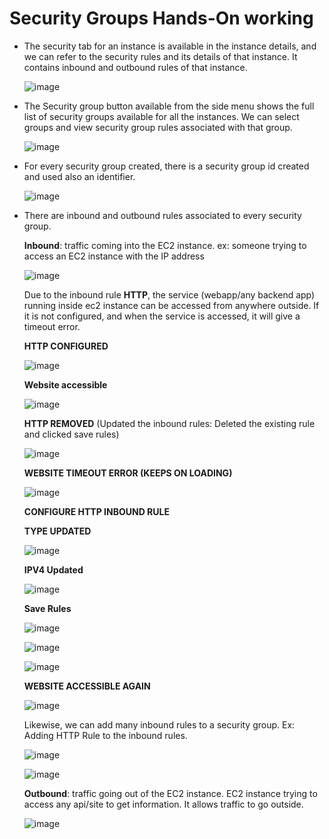 # Security Groups Hands-On working
  - The security tab for an instance is available in the instance details, and we can refer to the security rules and its details of that instance. It contains inbound and outbound rules of that instance.

    ![image](https://github.com/user-attachments/assets/83fa469c-f4b1-4d42-804d-4fd2cfeec4e0)

  - The Security group button available from the side menu shows the full list of security groups available for all the instances. We can select groups and view security group rules associated with that group.

    ![image](https://github.com/user-attachments/assets/9263c3cc-8f3c-40e8-b676-217eb8729a65)

  - For every security group created, there is a security group id created and used also an identifier.

    ![image](https://github.com/user-attachments/assets/2bec4f8b-7b46-444f-8c48-546492a83c64)

  - There are inbound and outbound rules associated to every security group.

      **Inbound**: traffic coming into the EC2 instance. ex: someone trying to access an EC2 instance with the IP address

      ![image](https://github.com/user-attachments/assets/3cda27b2-ca99-4a64-8635-06d04a1d35b4)

      Due to the inbound rule **HTTP**, the service (webapp/any backend app) running inside ec2 instance can be accessed from anywhere outside. If it is not configured, and when the service is accessed, it will give a timeout error.

      **HTTP CONFIGURED**
    
      ![image](https://github.com/user-attachments/assets/d97d9497-9faa-4697-86d8-6784846bebbc)
      
      **Website accessible**

      ![image](https://github.com/user-attachments/assets/7135aaca-e5ff-452a-b22c-d23a2e7293c0)

      **HTTP REMOVED** (Updated the inbound rules: Deleted the existing rule and clicked save rules)

      ![image](https://github.com/user-attachments/assets/02e14419-62fd-40e0-925e-46845a6f0515)
      
      **WEBSITE TIMEOUT ERROR (KEEPS ON LOADING)**

      ![image](https://github.com/user-attachments/assets/101b7003-6660-49bf-b01a-9506ccb192f2)

      **CONFIGURE HTTP INBOUND RULE**

      **TYPE UPDATED**

      ![image](https://github.com/user-attachments/assets/1bb90d8b-71b4-4c9f-9c99-b9166127d4a6)

      **IPV4 Updated**
      
      ![image](https://github.com/user-attachments/assets/540ec79c-4106-476b-abb6-bcfeee882e14)

      **Save Rules**

      ![image](https://github.com/user-attachments/assets/a4737397-f222-405a-846c-7f9aeecfb27e)

      ![image](https://github.com/user-attachments/assets/83a52a26-d3a3-4746-9a65-1c09e0fb9dc2)

      ![image](https://github.com/user-attachments/assets/dd62b39a-8d3f-4ae7-a683-a7b1979dfb8c)

      **WEBSITE ACCESSIBLE AGAIN**

      ![image](https://github.com/user-attachments/assets/7c3d1397-3f1d-4e08-9539-8f9bc7516aa5)

      Likewise, we can add many inbound rules to a security group. Ex: Adding HTTP Rule to the inbound rules.

      ![image](https://github.com/user-attachments/assets/e74b1f81-0cbc-4d18-a311-b9c2f1463c70)

      ![image](https://github.com/user-attachments/assets/82797cce-aac2-4894-aca9-20eb2453444e)


      **Outbound**: traffic going out of the EC2 instance. EC2 instance trying to access any api/site to get information. It allows traffic to go outside.

      ![image](https://github.com/user-attachments/assets/92e022e8-1d2d-4128-bdf0-dad9a44be70e)


